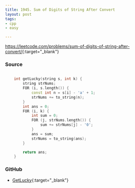 ```yaml
---
title: 1945. Sum of Digits of String After Convert
layout: post
tags:
- cpp
- easy

---
```


<https://leetcode.com/problems/sum-of-digits-of-string-after-convert/>{:target="_blank"}

### Source

```cpp

    int getLucky(string s, int k) {
        string strNums;
        FOR (i, s.length()) {
            const int n = s[i] - 'a' + 1;
            strNums += to_string(n);
        }
        int ans = 0;
        FOR (i, k) {
            int sum = 0;
            FOR (j, strNums.length()) {
                sum += strNums[j] - '0';
            }
            ans = sum;
            strNums = to_string(ans);
        }

        return ans;
    }

```

### GitHub

- [GetLucky](<https://github.com/coolwindjo/algoguru/tree/master/_posts/Done/GetLucky>){:target="_blank"}
